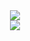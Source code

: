 <link rel="stylesheet" href="https://fonts.googleapis.com/css?family=PT+Sans">

<div align="center">
  <a href="https://lanyard.cnrad.dev/api/350275136206667777"><img src="https://lanyard.cnrad.dev/api/350275136206667777" /></a>
  <br>
  <a href="https://th7bo.com"><img align="center" src="https://readme.th7bo.dev/"/></a> <br>
</div>
